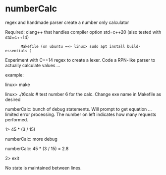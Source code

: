 # numberCalc

regex and handmade parser create a number only calculator

Required:  clang++ that handles compiler option std=c++20  (also tested with std=c++14)

           Makefile (on ubuntu ==> linux> sudo apt install build-essentials )

Experiment with C++14 regex to create a lexer.  Code a RPN-like parser to actually calculate values ...

example:

linux> make

linux> ./t6calc    # test number 6 for the calc.  Change exe name in Makefile as desired

numberCalc:  bunch of debug statements.  Will prompt to get equation ... limited error processing.
             The number on left indicates how many requests performed.

1> 45 * (3 / 15)

numberCalc: more debug

numberCalc: 45 * (3 / 15) = 2.8

2> exit


No state is maintained between lines.  
